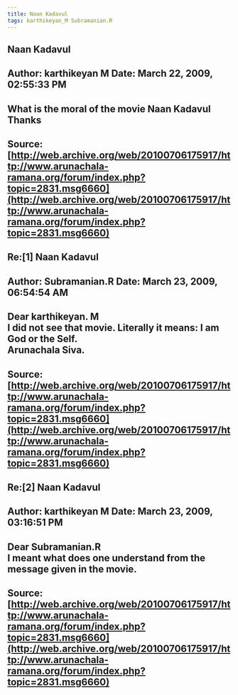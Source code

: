 ```yaml
--- 
title: Naan Kadavul   
tags: karthikeyan_M Subramanian.R  
---  
```

## Naan Kadavul  
Author: karthikeyan M       Date: March 22, 2009, 02:55:33 PM  
---  
What is the moral of the movie Naan Kadavul   
Thanks
 ---  
Source:[http://web.archive.org/web/20100706175917/http://www.arunachala-ramana.org/forum/index.php?topic=2831.msg6660](http://web.archive.org/web/20100706175917/http://www.arunachala-ramana.org/forum/index.php?topic=2831.msg6660)   
---  

## Re:[1] Naan Kadavul  
Author: Subramanian.R       Date: March 23, 2009, 06:54:54 AM  
---  
Dear karthikeyan. M   
I did not see that movie. Literally it means: I am God or the Self.   
Arunachala Siva.
 ---  
Source:[http://web.archive.org/web/20100706175917/http://www.arunachala-ramana.org/forum/index.php?topic=2831.msg6660](http://web.archive.org/web/20100706175917/http://www.arunachala-ramana.org/forum/index.php?topic=2831.msg6660)   
---  

## Re:[2] Naan Kadavul  
Author: karthikeyan M       Date: March 23, 2009, 03:16:51 PM  
---  
Dear Subramanian.R   
I meant what does one understand from the message given in the movie.
 ---  
Source:[http://web.archive.org/web/20100706175917/http://www.arunachala-ramana.org/forum/index.php?topic=2831.msg6660](http://web.archive.org/web/20100706175917/http://www.arunachala-ramana.org/forum/index.php?topic=2831.msg6660)   
---  

